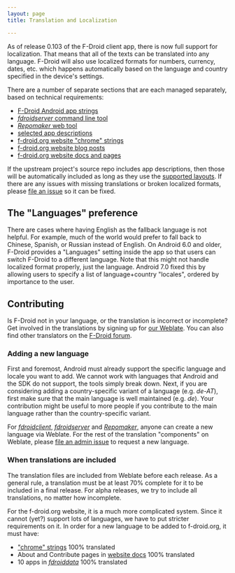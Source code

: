 ```yaml
---
layout: page
title: Translation and Localization

---
```


As of release 0.103 of the F-Droid client app, there is now full
support for localization.  That means that all of the texts can be
translated into any language.  F-Droid will also use localized formats
for numbers, currency, dates, etc. which happens automatically based
on the language and country specified in the device's settings.

There are a number of separate sections that are each managed
separately, based on technical requirements:

* [F-Droid Android app strings](https://hosted.weblate.org/projects/f-droid/f-droid)
* [_fdroidserver_ command line tool](https://hosted.weblate.org/projects/f-droid/fdroidserver)
* [_Repomaker_ web tool](https://hosted.weblate.org/projects/f-droid/repomaker)
* [selected app descriptions](https://hosted.weblate.org/projects/f-droid/fdroiddata)
* [f-droid.org website "chrome" strings](https://hosted.weblate.org/projects/f-droid/website)
* [f-droid.org website blog posts](https://hosted.weblate.org/projects/f-droid/website-posts)
* [f-droid.org website docs and pages](https://hosted.weblate.org/projects/f-droid/website-docs)

If the upstream project's source repo includes app descriptions, then
those will be automatically included as long as they use the
[supported layouts](../All_About_Descriptions_Graphics_and_Screenshots).
If there are any issues with missing translations or broken localized
formats, please
[file an issue](https://gitlab.com/groups/fdroid/issues) so it can be
fixed.


## The "Languages" preference

There are cases where having English as the fallback language is not
helpful.  For example, much of the world would prefer to fall back to
Chinese, Spanish, or Russian instead of English.  On Android 6.0 and
older, F-Droid provides a "Languages" setting inside the app so that
users can switch F-Droid to a different language.  Note that this
might not handle localized format properly, just the
language. Android 7.0 fixed this by allowing users to specify a list
of language+country "locales", ordered by importance to the user.


## Contributing

Is F-Droid not in your language, or the translation is incorrect or
incomplete?  Get involved in the translations by signing up for
[our Weblate](https://hosted.weblate.org/projects/f-droid/).  You can
also find other translators on the
[F-Droid forum](https://forum.f-droid.org/t/about-the-translation-category/).


### Adding a new language

First and foremost, Android must already support the specific language
and locale you want to add.  We cannot work with languages that
Android and the SDK do not support, the tools simply break down.
Next, if you are considering adding a country-specific variant of a
language (e.g. _de-AT_), first make sure that the main language is
well maintained (e.g. _de_). Your contribution might be useful to more
people if you contribute to the main language rather than the
country-specific variant.

For
[_fdroidclient_](https://hosted.weblate.org/projects/f-droid/f-droid/),
[_fdroidserver_](https://hosted.weblate.org/projects/f-droid/fdroidserver/)
and
[_Repomaker_](https://hosted.weblate.org/projects/f-droid/repomaker),
anyone can create a new language via Weblate.  For the rest of the
translation "components" on Weblate, please
[file an admin issue](https://gitlab.com/fdroid/admin/issues) to
request a new language.


### When translations are included

The translation files are included from Weblate before each release.
As a general rule, a translation must be at least 70% complete for it
to be included in a final release.  For alpha releases, we try to
include all translations, no matter how incomplete.

For the f-droid.org website, it is a much more complicated
system. Since it cannot (yet?) support lots of languages, we have to
put stricter requirements on it.  In order for a new language to be
added to f-droid.org, it must have:

* ["chrome" strings](https://hosted.weblate.org/projects/f-droid/website) 100% translated
* About and Contribute pages in [website docs](https://hosted.weblate.org/projects/f-droid/website-docs) 100% translated
* 10 apps in [_fdroiddata_](https://hosted.weblate.org/projects/f-droid/fdroiddata) 100% translated
